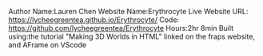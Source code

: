Author Name:Lauren Chen
Website Name:Erythrocyte
Live Website URL: https://lycheegreentea.github.io/Erythrocyte/
Code: https://github.com/lycheegreentea/Erythrocyte
Hours:2hr 8min
Built using:the tutorial "Making 3D Worlds in HTML" linked on the fraps website, and AFrame on VScode
